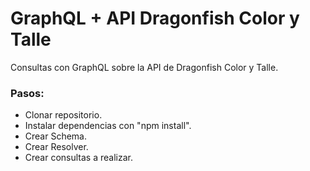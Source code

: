 # GraphQL + API Dragonfish Color y Talle

Consultas con GraphQL sobre la API de Dragonfish Color y Talle.

### Pasos:

- Clonar repositorio.
- Instalar dependencias con "npm install".
- Crear Schema.
- Crear Resolver.
- Crear consultas a realizar.